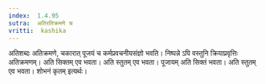 ```yaml
---
index:  1.4.95
sutra:  अतिरतिक्रमणे च
vritti:  kashika 
---
```


अतिशब्दः अतिक्रमणे, चकारात् पूजयं च कर्मप्रवचनीयसंज्ञो भवति। निष्पन्ने ऽपि वस्तुनि क्रियाप्रवृत्तिः अतिक्रमणम्। अति सिक्तम् एव भवता। अति स्तुतम् एव भवता। पूजायम् अति सिक्तं भवता। अति स्तुतम् एव भवता। शोभनं कृतम् इत्यर्थः।

